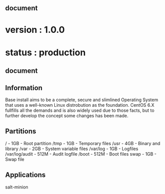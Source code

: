 ## document
# version   :   1.0.0
# status    :   production
## document

## Information
Base install aims to be a complete, secure and slimlined Operating System
that uses a well-known Linux distrobution as the foundation. CentOS 6.X 
fullfills all the demands and is also widely used due to those facts, but
to further develop the concept some changes has been made.

## Partitions
/               - 1GB - Root partition
/tmp            - 1GB - Temporary files
/usr            - 4GB - Binary and library
/var            - 2GB - System variable files
/var/log        - 1GB - Logfiles
/var/log/audit  - 512M - Audit logfile
/boot           - 512M - Boot files
swap            - 1GB - Swap file

## Applications
salt-minion
